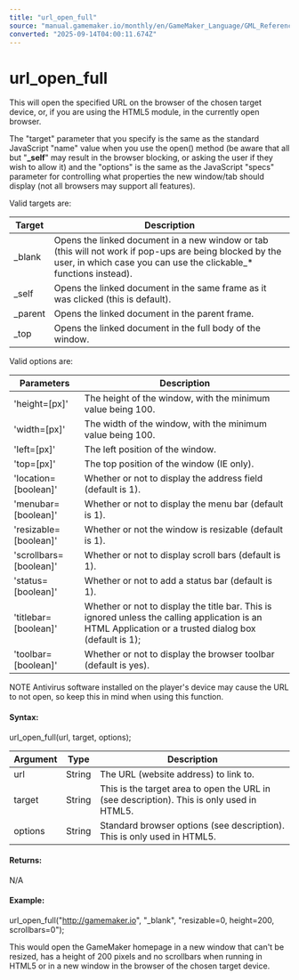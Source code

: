```yaml
---
title: "url_open_full"
source: "manual.gamemaker.io/monthly/en/GameMaker_Language/GML_Reference/Web_And_HTML5/url_open_full.htm"
converted: "2025-09-14T04:00:11.674Z"
---
```


# url\_open\_full

This will open the specified URL on the browser of the chosen target device, or, if you are using the HTML5 module, in the currently open browser.

The "target" parameter that you specify is the same as the standard JavaScript "name" value when you use the open() method (be aware that all but "**\_self**" may result in the browser blocking, or asking the user if they wish to allow it) and the "options" is the same as the JavaScript "specs" parameter for controlling what properties the new window/tab should display (not all browsers may support all features).

Valid targets are:

| Target | Description |
| --- | --- |
| _blank | Opens the linked document in a new window or tab (this will not work if pop-ups are being blocked by the user, in which case you can use the clickable_* functions instead). |
| _self | Opens the linked document in the same frame as it was clicked (this is default). |
| _parent | Opens the linked document in the parent frame. |
| _top | Opens the linked document in the full body of the window. |

Valid options are:

| Parameters | Description |
| --- | --- |
| 'height=[px]' | The height of the window, with the minimum value being 100. |
| 'width=[px]' | The width of the window, with the minimum value being 100. |
| 'left=[px]' | The left position of the window. |
| 'top=[px]' | The top position of the window (IE only). |
| 'location=[boolean]' | Whether or not to display the address field (default is 1). |
| 'menubar=[boolean]' | Whether or not to display the menu bar (default is 1). |
| 'resizable=[boolean]' | Whether or not the window is resizable (default is 1). |
| 'scrollbars=[boolean]' | Whether or not to display scroll bars (default is 1). |
| 'status=[boolean]' | Whether or not to add a status bar (default is 1). |
| 'titlebar=[boolean]' | Whether or not to display the title bar. This is ignored unless the calling application is an HTML Application or a trusted dialog box (default is 1); |
| 'toolbar=[boolean]' | Whether or not to display the browser toolbar (default is yes). |

NOTE Antivirus software installed on the player's device may cause the URL to not open, so keep this in mind when using this function.

#### Syntax:

url\_open\_full(url, target, options);

| Argument | Type | Description |
| --- | --- | --- |
| url | String | The URL (website address) to link to. |
| target | String | This is the target area to open the URL in (see description). This is only used in HTML5. |
| options | String | Standard browser options (see description). This is only used in HTML5. |

#### Returns:

N/A

#### Example:

url\_open\_full("http://gamemaker.io", "\_blank", "resizable=0, height=200, scrollbars=0");

This would open the GameMaker homepage in a new window that can't be resized, has a height of 200 pixels and no scrollbars when running in HTML5 or in a new window in the browser of the chosen target device.